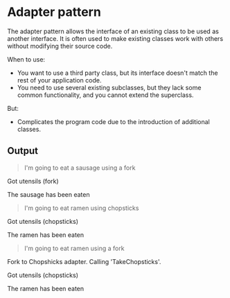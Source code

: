 # Adapter pattern

The adapter pattern allows the interface of an existing class to be used as another interface. It is often used to make existing classes work with others without modifying their source code.

When to use:
- You want to use a third party class, but its interface doesn't match the rest of your application code.
- You need to use several existing subclasses, but they lack some common functionality, and you cannot extend the superclass.

But:
 - Complicates the program code due to the introduction of additional classes.

## Output

> I'm going to eat a sausage using a fork

Got utensils (fork)

The sausage has been eaten

> I'm going to eat ramen using chopsticks

Got utensils (chopsticks)

The ramen has been eaten

> I'm going to eat ramen using a fork

Fork to Chopshicks adapter. Calling 'TakeChopsticks'.

Got utensils (chopsticks)

The ramen has been eaten